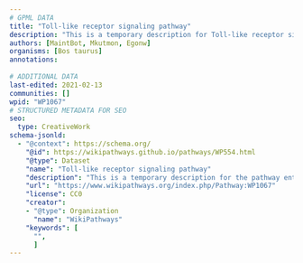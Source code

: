 ```yaml
---
# GPML DATA
title: "Toll-like receptor signaling pathway"
description: "This is a temporary description for Toll-like receptor signaling pathway"
authors: [MaintBot, Mkutmon, Egonw]
organisms: [Bos taurus]
annotations:
  
# ADDITIONAL DATA
last-edited: 2021-02-13
communities: []
wpid: "WP1067"
# STRUCTURED METADATA FOR SEO
seo:
  type: CreativeWork
schema-jsonld:
  - "@context": https://schema.org/
    "@id": https://wikipathways.github.io/pathways/WP554.html
    "@type": Dataset
    "name": "Toll-like receptor signaling pathway"
    "description": "This is a temporary description for the pathway entitled: Toll-like receptor signaling pathway"
    "url": "https://www.wikipathways.org/index.php/Pathway:WP1067"
    "license": CC0
    "creator":
    - "@type": Organization
      "name": "WikiPathways"
    "keywords": [
      "",
      ]
---
```

